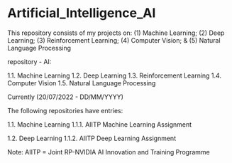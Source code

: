 # Artificial_Intelligence_AI
This repository consists of my projects on: (1) Machine Learning; (2) Deep Learning; (3) Reinforcement Learning; (4) Computer Vision; &amp; (5) Natural Language Processing

repository - AI:

1.1. Machine Learning
1.2. Deep Learning
1.3. Reinforcement Learning
1.4. Computer Vision
1.5. Natural Language Processing

Currently (20/07/2022 - DD/MM/YYYY)

The following repositories have entries:

1.1. Machine Learning
1.1.1. AIITP Machine Learning Assignment

1.2. Deep Learning
1.1.2. AIITP Deep Learning Assignment

Note: AIITP = Joint RP-NVIDIA AI Innovation and Training Programme
